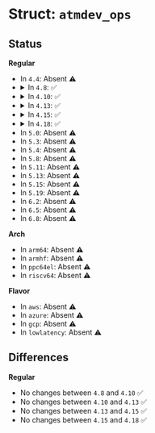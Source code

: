 # Struct: <code>atmdev_ops</code>

## Status
<b>Regular</b>
<ul>
<li>
In <code>4.4</code>: Absent ⚠️
</li>
<li>
<details>
<summary>In <code>4.8</code>: ✅</summary>

```c
struct atmdev_ops {
    void (*dev_close)(struct atm_dev *);
    int (*open)(struct atm_vcc *);
    void (*close)(struct atm_vcc *);
    int (*ioctl)(struct atm_dev *, unsigned int, void *);
    int (*compat_ioctl)(struct atm_dev *, unsigned int, void *);
    int (*getsockopt)(struct atm_vcc *, int, int, void *, int);
    int (*setsockopt)(struct atm_vcc *, int, int, void *, unsigned int);
    int (*send)(struct atm_vcc *, struct sk_buff *);
    int (*send_oam)(struct atm_vcc *, void *, int);
    void (*phy_put)(struct atm_dev *, unsigned char, long unsigned int);
    unsigned char (*phy_get)(struct atm_dev *, long unsigned int);
    int (*change_qos)(struct atm_vcc *, struct atm_qos *, int);
    int (*proc_read)(struct atm_dev *, loff_t *, char *);
    struct module *owner;
};
```
</details>
</li>
<li>
<details>
<summary>In <code>4.10</code>: ✅</summary>

```c
struct atmdev_ops {
    void (*dev_close)(struct atm_dev *);
    int (*open)(struct atm_vcc *);
    void (*close)(struct atm_vcc *);
    int (*ioctl)(struct atm_dev *, unsigned int, void *);
    int (*compat_ioctl)(struct atm_dev *, unsigned int, void *);
    int (*getsockopt)(struct atm_vcc *, int, int, void *, int);
    int (*setsockopt)(struct atm_vcc *, int, int, void *, unsigned int);
    int (*send)(struct atm_vcc *, struct sk_buff *);
    int (*send_oam)(struct atm_vcc *, void *, int);
    void (*phy_put)(struct atm_dev *, unsigned char, long unsigned int);
    unsigned char (*phy_get)(struct atm_dev *, long unsigned int);
    int (*change_qos)(struct atm_vcc *, struct atm_qos *, int);
    int (*proc_read)(struct atm_dev *, loff_t *, char *);
    struct module *owner;
};
```
</details>
</li>
<li>
<details>
<summary>In <code>4.13</code>: ✅</summary>

```c
struct atmdev_ops {
    void (*dev_close)(struct atm_dev *);
    int (*open)(struct atm_vcc *);
    void (*close)(struct atm_vcc *);
    int (*ioctl)(struct atm_dev *, unsigned int, void *);
    int (*compat_ioctl)(struct atm_dev *, unsigned int, void *);
    int (*getsockopt)(struct atm_vcc *, int, int, void *, int);
    int (*setsockopt)(struct atm_vcc *, int, int, void *, unsigned int);
    int (*send)(struct atm_vcc *, struct sk_buff *);
    int (*send_oam)(struct atm_vcc *, void *, int);
    void (*phy_put)(struct atm_dev *, unsigned char, long unsigned int);
    unsigned char (*phy_get)(struct atm_dev *, long unsigned int);
    int (*change_qos)(struct atm_vcc *, struct atm_qos *, int);
    int (*proc_read)(struct atm_dev *, loff_t *, char *);
    struct module *owner;
};
```
</details>
</li>
<li>
<details>
<summary>In <code>4.15</code>: ✅</summary>

```c
struct atmdev_ops {
    void (*dev_close)(struct atm_dev *);
    int (*open)(struct atm_vcc *);
    void (*close)(struct atm_vcc *);
    int (*ioctl)(struct atm_dev *, unsigned int, void *);
    int (*compat_ioctl)(struct atm_dev *, unsigned int, void *);
    int (*getsockopt)(struct atm_vcc *, int, int, void *, int);
    int (*setsockopt)(struct atm_vcc *, int, int, void *, unsigned int);
    int (*send)(struct atm_vcc *, struct sk_buff *);
    int (*send_oam)(struct atm_vcc *, void *, int);
    void (*phy_put)(struct atm_dev *, unsigned char, long unsigned int);
    unsigned char (*phy_get)(struct atm_dev *, long unsigned int);
    int (*change_qos)(struct atm_vcc *, struct atm_qos *, int);
    int (*proc_read)(struct atm_dev *, loff_t *, char *);
    struct module *owner;
};
```
</details>
</li>
<li>
<details>
<summary>In <code>4.18</code>: ✅</summary>

```c
struct atmdev_ops {
    void (*dev_close)(struct atm_dev *);
    int (*open)(struct atm_vcc *);
    void (*close)(struct atm_vcc *);
    int (*ioctl)(struct atm_dev *, unsigned int, void *);
    int (*compat_ioctl)(struct atm_dev *, unsigned int, void *);
    int (*getsockopt)(struct atm_vcc *, int, int, void *, int);
    int (*setsockopt)(struct atm_vcc *, int, int, void *, unsigned int);
    int (*send)(struct atm_vcc *, struct sk_buff *);
    int (*send_oam)(struct atm_vcc *, void *, int);
    void (*phy_put)(struct atm_dev *, unsigned char, long unsigned int);
    unsigned char (*phy_get)(struct atm_dev *, long unsigned int);
    int (*change_qos)(struct atm_vcc *, struct atm_qos *, int);
    int (*proc_read)(struct atm_dev *, loff_t *, char *);
    struct module *owner;
};
```
</details>
</li>
<li>
In <code>5.0</code>: Absent ⚠️
</li>
<li>
In <code>5.3</code>: Absent ⚠️
</li>
<li>
In <code>5.4</code>: Absent ⚠️
</li>
<li>
In <code>5.8</code>: Absent ⚠️
</li>
<li>
In <code>5.11</code>: Absent ⚠️
</li>
<li>
In <code>5.13</code>: Absent ⚠️
</li>
<li>
In <code>5.15</code>: Absent ⚠️
</li>
<li>
In <code>5.19</code>: Absent ⚠️
</li>
<li>
In <code>6.2</code>: Absent ⚠️
</li>
<li>
In <code>6.5</code>: Absent ⚠️
</li>
<li>
In <code>6.8</code>: Absent ⚠️
</li>
</ul>
<b>Arch</b>
<ul>
<li>
In <code>arm64</code>: Absent ⚠️
</li>
<li>
In <code>armhf</code>: Absent ⚠️
</li>
<li>
In <code>ppc64el</code>: Absent ⚠️
</li>
<li>
In <code>riscv64</code>: Absent ⚠️
</li>
</ul>
<b>Flavor</b>
<ul>
<li>
In <code>aws</code>: Absent ⚠️
</li>
<li>
In <code>azure</code>: Absent ⚠️
</li>
<li>
In <code>gcp</code>: Absent ⚠️
</li>
<li>
In <code>lowlatency</code>: Absent ⚠️
</li>
</ul>

## Differences
<b>Regular</b>
<ul>
<li>
No changes between <code>4.8</code> and <code>4.10</code> ✅
</li>
<li>
No changes between <code>4.10</code> and <code>4.13</code> ✅
</li>
<li>
No changes between <code>4.13</code> and <code>4.15</code> ✅
</li>
<li>
No changes between <code>4.15</code> and <code>4.18</code> ✅
</li>
</ul>
